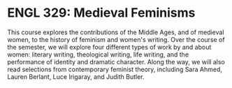 # ENGL 329: Medieval Feminisms

This course explores the contributions of the Middle Ages, and of medieval women, to the history of feminism and women's writing. Over the course of the semester, we will explore four different types of work by and about women: literary writing, theological writing, life writing, and the performance of identity and dramatic character. Along the way, we will also read selections from contemporary feminist theory, including Sara Ahmed, Lauren Berlant, Luce Irigaray, and Judith Butler.